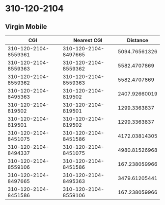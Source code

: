 # 310-120-2104
## Virgin Mobile


| CGI | Nearest CGI | Distance |
|-----|-------------|----------|
| 310-120-2104-8559361 | 310-120-2104-8497665 | 5094.76561326 |
| 310-120-2104-8559363 | 310-120-2104-8559362 | 5582.4707869 |
| 310-120-2104-8559362 | 310-120-2104-8559363 | 5582.4707869 |
| 310-120-2104-8495363 | 310-120-2104-819502 | 2407.92660019 |
| 310-120-2104-819502 | 310-120-2104-819501 | 1299.3363837 |
| 310-120-2104-819501 | 310-120-2104-819502 | 1299.3363837 |
| 310-120-2104-8451075 | 310-120-2104-8451586 | 4172.03814305 |
| 310-120-2104-8494337 | 310-120-2104-8451075 | 4980.81526968 |
| 310-120-2104-8559106 | 310-120-2104-8451586 | 167.238059966 |
| 310-120-2104-8497665 | 310-120-2104-8495363 | 3479.61205441 |
| 310-120-2104-8451586 | 310-120-2104-8559106 | 167.238059966 |

